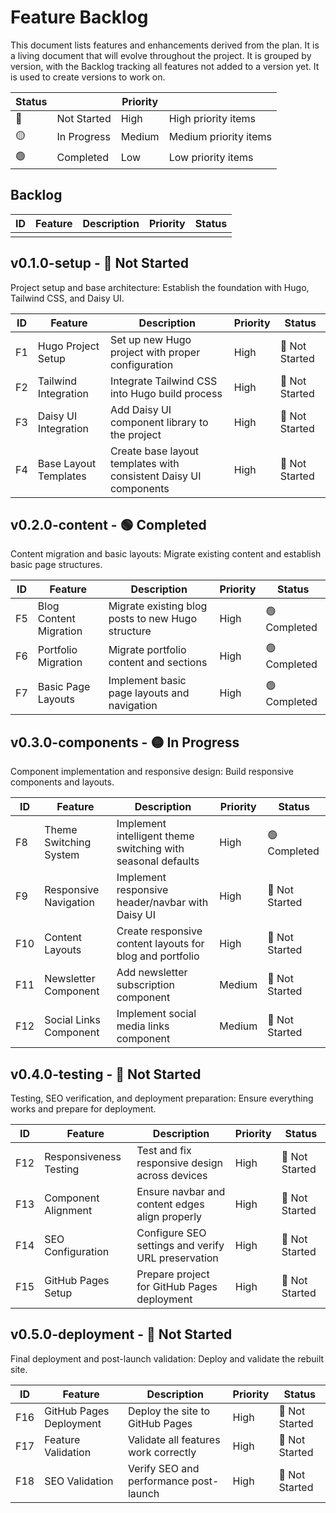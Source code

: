 # Feature Backlog

This document lists features and enhancements derived from the plan. It is a living document that will evolve throughout the project. It is grouped by version, with the Backlog tracking all features not added to a version yet.  It is used to create versions to work on.

| Status |  | Priority |  |
|--------|-------------|---------|-------------|
| 🔴 | Not Started | High | High priority items |
| 🟡 | In Progress | Medium | Medium priority items |
| 🟢 | Completed | Low | Low priority items |


## Backlog

| ID  | Feature             | Description                               | Priority | Status |
|-----|---------------------|-------------------------------------------|----------|--------|
|     |                     |                                           |          |        |

## v0.1.0-setup - 🔴 Not Started
Project setup and base architecture: Establish the foundation with Hugo, Tailwind CSS, and Daisy UI.

| ID  | Feature                 | Description                              | Priority | Status |
|-----|-------------------------|------------------------------------------|----------|--------|
| F1  | Hugo Project Setup      | Set up new Hugo project with proper configuration | High     | 🔴 Not Started |
| F2  | Tailwind Integration    | Integrate Tailwind CSS into Hugo build process | High     | 🔴 Not Started |
| F3  | Daisy UI Integration    | Add Daisy UI component library to the project | High     | 🔴 Not Started |
| F4  | Base Layout Templates   | Create base layout templates with consistent Daisy UI components | High     | 🔴 Not Started |

## v0.2.0-content - 🟢 Completed
Content migration and basic layouts: Migrate existing content and establish basic page structures.

| ID  | Feature                 | Description                              | Priority | Status |
|-----|-------------------------|------------------------------------------|----------|--------|
| F5  | Blog Content Migration  | Migrate existing blog posts to new Hugo structure | High     | 🟢 Completed |
| F6  | Portfolio Migration     | Migrate portfolio content and sections | High     | 🟢 Completed |
| F7  | Basic Page Layouts      | Implement basic page layouts and navigation | High     | 🟢 Completed |

## v0.3.0-components - 🟡 In Progress
Component implementation and responsive design: Build responsive components and layouts.

| ID  | Feature                 | Description                              | Priority | Status |
|-----|-------------------------|------------------------------------------|----------|--------|
| F8  | Theme Switching System  | Implement intelligent theme switching with seasonal defaults | High     | 🟢 Completed |
| F9  | Responsive Navigation   | Implement responsive header/navbar with Daisy UI | High     | 🔴 Not Started |
| F10 | Content Layouts         | Create responsive content layouts for blog and portfolio | High     | 🔴 Not Started |
| F11 | Newsletter Component    | Add newsletter subscription component | Medium   | 🔴 Not Started |
| F12 | Social Links Component  | Implement social media links component | Medium   | 🔴 Not Started |

## v0.4.0-testing - 🔴 Not Started
Testing, SEO verification, and deployment preparation: Ensure everything works and prepare for deployment.

| ID  | Feature                 | Description                              | Priority | Status |
|-----|-------------------------|------------------------------------------|----------|--------|
| F12 | Responsiveness Testing  | Test and fix responsive design across devices | High     | 🔴 Not Started |
| F13 | Component Alignment     | Ensure navbar and content edges align properly | High     | 🔴 Not Started |
| F14 | SEO Configuration       | Configure SEO settings and verify URL preservation | High     | 🔴 Not Started |
| F15 | GitHub Pages Setup      | Prepare project for GitHub Pages deployment | High     | 🔴 Not Started |

## v0.5.0-deployment - 🔴 Not Started
Final deployment and post-launch validation: Deploy and validate the rebuilt site.

| ID  | Feature                 | Description                              | Priority | Status |
|-----|-------------------------|------------------------------------------|----------|--------|
| F16 | GitHub Pages Deployment | Deploy the site to GitHub Pages | High     | 🔴 Not Started |
| F17 | Feature Validation      | Validate all features work correctly | High     | 🔴 Not Started |
| F18 | SEO Validation          | Verify SEO and performance post-launch | High     | 🔴 Not Started |
